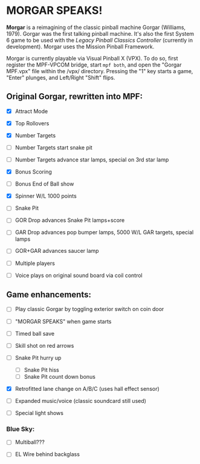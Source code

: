 # MORGAR SPEAKS!



**Morgar** is a reimagining of the classic pinball machine Gorgar (Williams, 1979). Gorgar was the first talking pinball machine. It's also the first System 6 game to be used with the *Legacy Pinball Classics Controller* (currently in development). Morgar uses the Mission Pinball Framework.

Morgar is currently playable via Visual Pinball X (VPX). To do so, first register the MPF-VPCOM bridge, start `mpf both`, and open the "Gorgar MPF.vpx" file within the /vpx/ directory. Pressing the "1" key starts a game, "Enter" plunges, and Left/Right "Shift" flips.

## Original Gorgar, rewritten into MPF:

- [x] Attract Mode
- [x] Top Rollovers
- [x] Number Targets
- [ ] Number Targets start snake pit
- [ ] Number Targets advance star lamps, special on 3rd star lamp
- [x] Bonus Scoring
- [ ] Bonus End of Ball show
- [x] Spinner W/L 1000 points
- [ ] Snake Pit
- [ ] GOR Drop advances Snake Pit lamps+score
- [ ] GAR Drop advances pop bumper lamps, 5000 W/L GAR targets, special lamps
- [ ] GOR+GAR advances saucer lamp
- [ ] Multiple players
- [ ] Voice plays on original sound board via coil control



## Game enhancements:

- [ ] Play classic Gorgar by toggling exterior switch on coin door
- [ ] "MORGAR SPEAKS" when game starts
- [ ] Timed ball save
- [ ] Skill shot on red arrows
- [ ] Snake Pit hurry up
  - [ ] Snake Pit hiss
  - [ ] Snake Pit count down bonus
- [x] Retrofitted lane change on A/B/C (uses hall effect sensor)
- [ ] Expanded music/voice (classic soundcard still used)
- [ ] Special light shows



### Blue Sky:

- [ ] Multiball???
- [ ] EL Wire behind backglass

